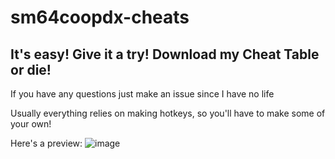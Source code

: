 # sm64coopdx-cheats
## It's easy! Give it a try! Download my Cheat Table or die!
If you have any questions just make an issue since I have no life

Usually everything relies on making hotkeys, so you'll have to make some of your own!

Here's a preview:
![image](https://github.com/user-attachments/assets/1e8b0a7c-f418-4206-867c-67eb2e3d0a28)
